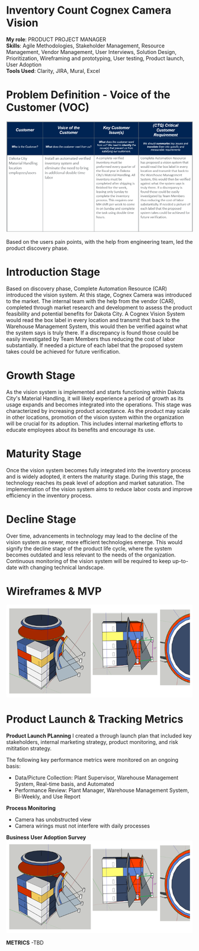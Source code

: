 # Inventory Count Cognex Camera Vision

**My role**: PRODUCT PROJECT MANAGER \
**Skills**: Agile Methodologies, Stakeholder Management, Resource Management, Vendor Management, User Interviews, Solution Design, Prioritization, Wireframing and prototyping, User testing, Product launch, User Adoption \
**Tools Used**: Clarity, JIRA, Mural, Excel

# Problem Definition - Voice of the Customer (VOC)
![VOC](assets/CognexVOC.png)

Based on the users pain points, with the help from engineering team, led the product discovery phase.

# Introduction Stage
Based on discovery phase, Complete Automation Resource (CAR) introduced the vision system. At this stage, Cognex Camera was introduced to the market.
The internal team with the help from the vendor (CAR), completed through market research and development to assess the product feasibility and potential
benefits for Dakota City. A Cognex Vision System would read the box label in every location and transmit that back to the Warehouse Management System, this would then be verified against what the system says is truly there. 
If a discrepancy is found those could be easily investigated by Team Members thus reducing the cost of labor substantially. If needed a picture of each label that the proposed system takes could be achieved for future verification. 

# Growth Stage
As the vision system is implemented and starts functioning within Dakota City's Material Handling, it will likely experience a period of growth as its usage expands and becomes integrated into the operations. 
This stage was characterized by increasing product acceptance. As the product may scale in other locations, promotion of the vision system within the organization will be crucial for its adoption. This includes internal marketing efforts to educate employees about its benefits and encourage its use.

# Maturity Stage
Once the vision system becomes fully integrated into the inventory process and is widely adopted, it enters the maturity stage. During this stage, the technology reaches its peak level of adoption and market saturation. The implementation of the vision system aims to reduce labor costs and improve efficiency in the inventory process. 

# Decline Stage
Over time, advancements in technology may lead to the decline of the vision system as newer, more efficient technologies 
emerge. This would signify the decline stage of the product life cycle, where the system becomes outdated and less relevant to the
needs of the organization. <br />
Continuous monitoring of the vision system will be required to keep up-to-date with 
changing technical landscape.

# Wireframes & MVP
![Wireframes](assets/CognexWireframes.png)

# Product Launch & Tracking Metrics
**Product Launch PLanning**
I created a through launch plan that included key stakeholders, internal marketing strategy, product monitoring, and risk mititation strategy. 

The following key performance metrics were monitored on an ongoing basis: <br />
* Data/Picture Collection:  Plant Supervisor, Warehouse Management System, Real-time basis, and Automated
* Performance Review: Plant Manager, Warehouse Management System, Bi-Weekly, and Use Report

**Process Monitoring**
* Camera has unobstructed view
* Camera wirings must not interfere with daily processes

**Business User Adoption Survey**
![Wireframes](assets/CognexWireframes.png)

**METRICS** -TBD











 
